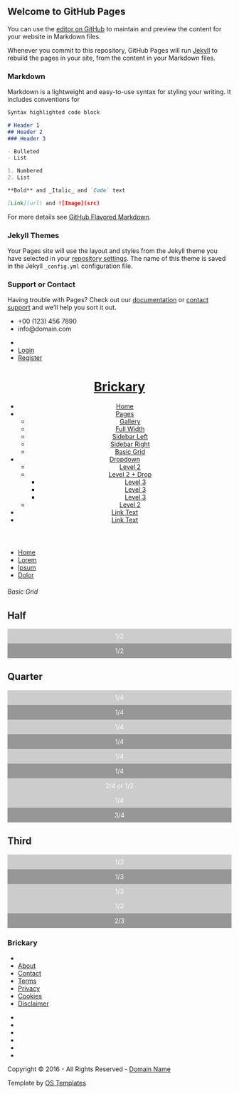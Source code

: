 ## Welcome to GitHub Pages

You can use the [editor on GitHub](https://github.com/carakhan15/doing-things/edit/master/index.md) to maintain and preview the content for your website in Markdown files.

Whenever you commit to this repository, GitHub Pages will run [Jekyll](https://jekyllrb.com/) to rebuild the pages in your site, from the content in your Markdown files.

### Markdown

Markdown is a lightweight and easy-to-use syntax for styling your writing. It includes conventions for

```markdown
Syntax highlighted code block

# Header 1
## Header 2
### Header 3

- Bulleted
- List

1. Numbered
2. List

**Bold** and _Italic_ and `Code` text

[Link](url) and ![Image](src)
```

For more details see [GitHub Flavored Markdown](https://guides.github.com/features/mastering-markdown/).

### Jekyll Themes

Your Pages site will use the layout and styles from the Jekyll theme you have selected in your [repository settings](https://github.com/carakhan15/doing-things/settings). The name of this theme is saved in the Jekyll `_config.yml` configuration file.

### Support or Contact

Having trouble with Pages? Check out our [documentation](https://help.github.com/categories/github-pages-basics/) or [contact support](https://github.com/contact) and we’ll help you sort it out.

<!DOCTYPE html>
<!--
Template Name: Brickary
Author: <a href="http://www.os-templates.com/">OS Templates</a>
Author URI: http://www.os-templates.com/
Licence: Free to use under our free template licence terms
Licence URI: http://www.os-templates.com/template-terms
-->
<html>
<head>
<title>Brickary | Pages | Basic Grid</title>
<meta charset="utf-8">
<meta name="viewport" content="width=device-width, initial-scale=1.0, maximum-scale=1.0, user-scalable=no">
<link href="../layout/styles/layout.css" rel="stylesheet" type="text/css" media="all">
<style type="text/css">
/* DEMO ONLY */
.container .demo{text-align:center;}
.container .demo div{padding:8px 0;}
.container .demo div:nth-child(odd){color:#FFFFFF; background:#CCCCCC;}
.container .demo div:nth-child(even){color:#FFFFFF; background:#979797;}
@media screen and (max-width:900px){.container .demo div{margin-bottom:0;}}
/* DEMO ONLY */
</style>
</head>
<body id="top">
<!-- ################################################################################################ -->
<!-- ################################################################################################ -->
<!-- ################################################################################################ -->
<div class="wrapper row0">
  <div id="topbar" class="hoc clear"> 
    <!-- ################################################################################################ -->
    <div class="fl_left">
      <ul>
        <li><i class="fa fa-phone"></i> +00 (123) 456 7890</li>
        <li><i class="fa fa-envelope-o"></i> info@domain.com</li>
      </ul>
    </div>
    <div class="fl_right">
      <ul>
        <li><a href="../index.html"><i class="fa fa-lg fa-home"></i></a></li>
        <li><a href="#">Login</a></li>
        <li><a href="#">Register</a></li>
      </ul>
    </div>
    <!-- ################################################################################################ -->
  </div>
</div>
<!-- ################################################################################################ -->
<!-- ################################################################################################ -->
<!-- ################################################################################################ -->
<!-- Top Background Image Wrapper -->
<div class="bgded overlay" style="background-image:url('../images/demo/backgrounds/01.png');"> 
  <!-- ################################################################################################ -->
  <div class="wrapper row1">
    <header id="header" class="hoc clear"> 
      <!-- ################################################################################################ -->
      <div id="logo" class="fl_left">
        <h1><a href="../index.html">Brickary</a></h1>
      </div>
      <nav id="mainav" class="fl_right">
        <ul class="clear">
          <li><a href="../index.html">Home</a></li>
          <li class="active"><a class="drop" href="#">Pages</a>
            <ul>
              <li><a href="gallery.html">Gallery</a></li>
              <li><a href="full-width.html">Full Width</a></li>
              <li><a href="sidebar-left.html">Sidebar Left</a></li>
              <li><a href="sidebar-right.html">Sidebar Right</a></li>
              <li class="active"><a href="basic-grid.html">Basic Grid</a></li>
            </ul>
          </li>
          <li><a class="drop" href="#">Dropdown</a>
            <ul>
              <li><a href="#">Level 2</a></li>
              <li><a class="drop" href="#">Level 2 + Drop</a>
                <ul>
                  <li><a href="#">Level 3</a></li>
                  <li><a href="#">Level 3</a></li>
                  <li><a href="#">Level 3</a></li>
                </ul>
              </li>
              <li><a href="#">Level 2</a></li>
            </ul>
          </li>
          <li><a href="#">Link Text</a></li>
          <li><a href="#">Link Text</a></li>
        </ul>
      </nav>
      <!-- ################################################################################################ -->
    </header>
  </div>
  <!-- ################################################################################################ -->
  <!-- ################################################################################################ -->
  <!-- ################################################################################################ -->
  <section id="breadcrumb" class="hoc clear"> 
    <!-- ################################################################################################ -->
    <ul>
      <li><a href="#">Home</a></li>
      <li><a href="#">Lorem</a></li>
      <li><a href="#">Ipsum</a></li>
      <li><a href="#">Dolor</a></li>
    </ul>
    <!-- ################################################################################################ -->
    <h6 class="heading">Basic Grid</h6>
    <!-- ################################################################################################ -->
  </section>
  <!-- ################################################################################################ -->
</div>
<!-- End Top Background Image Wrapper -->
<!-- ################################################################################################ -->
<!-- ################################################################################################ -->
<!-- ################################################################################################ -->
<div class="wrapper row3">
  <main class="hoc container clear"> 
    <!-- main body -->
    <!-- ################################################################################################ -->
    <div class="content"> 
      <!-- ################################################################################################ -->
      <h2>Half</h2>
      <!-- ################################################################################################ -->
      <div class="group btmspace-50 demo">
        <div class="one_half first">1/2</div>
        <div class="one_half">1/2</div>
      </div>
      <!-- ################################################################################################ -->
      <h2>Quarter</h2>
      <!-- ################################################################################################ -->
      <div class="group btmspace-50 demo">
        <div class="one_quarter first">1/4</div>
        <div class="one_quarter">1/4</div>
        <div class="one_quarter">1/4</div>
        <div class="one_quarter">1/4</div>
      </div>
      <div class="group btmspace-50 demo">
        <div class="one_quarter first">1/4</div>
        <div class="one_quarter">1/4</div>
        <div class="two_quarter">2/4 or 1/2</div>
      </div>
      <div class="group btmspace-50 demo">
        <div class="one_quarter first">1/4</div>
        <div class="three_quarter">3/4</div>
      </div>
      <!-- ################################################################################################ -->
      <h2>Third</h2>
      <!-- ################################################################################################ -->
      <div class="group btmspace-50 demo">
        <div class="one_third first">1/3</div>
        <div class="one_third">1/3</div>
        <div class="one_third">1/3</div>
      </div>
      <div class="group demo">
        <div class="one_third first">1/3</div>
        <div class="two_third">2/3</div>
      </div>
      <!-- ################################################################################################ -->
    </div>
    <!-- ################################################################################################ -->
    <!-- / main body -->
    <div class="clear"></div>
  </main>
</div>
<!-- ################################################################################################ -->
<!-- ################################################################################################ -->
<!-- ################################################################################################ -->
<div class="wrapper row4 bgded overlay" style="background-image:url('../images/demo/backgrounds/03.png');">
  <footer id="footer" class="hoc clear"> 
    <!-- ################################################################################################ -->
    <h3 class="heading">Brickary</h3>
    <nav>
      <ul class="nospace inline pushright uppercase">
        <li><a href="../index.html"><i class="fa fa-lg fa-home"></i></a></li>
        <li><a href="#">About</a></li>
        <li><a href="#">Contact</a></li>
        <li><a href="#">Terms</a></li>
        <li><a href="#">Privacy</a></li>
        <li><a href="#">Cookies</a></li>
        <li><a href="#">Disclaimer</a></li>
      </ul>
    </nav>
    <ul class="faico clear">
      <li><a class="faicon-facebook" href="#"><i class="fa fa-facebook"></i></a></li>
      <li><a class="faicon-twitter" href="#"><i class="fa fa-twitter"></i></a></li>
      <li><a class="faicon-dribble" href="#"><i class="fa fa-dribbble"></i></a></li>
      <li><a class="faicon-linkedin" href="#"><i class="fa fa-linkedin"></i></a></li>
      <li><a class="faicon-google-plus" href="#"><i class="fa fa-google-plus"></i></a></li>
      <li><a class="faicon-vk" href="#"><i class="fa fa-vk"></i></a></li>
    </ul>
    <!-- ################################################################################################ -->
  </footer>
</div>
<!-- ################################################################################################ -->
<!-- ################################################################################################ -->
<!-- ################################################################################################ -->
<div class="wrapper row5">
  <div id="copyright" class="hoc clear"> 
    <!-- ################################################################################################ -->
    <p class="fl_left">Copyright &copy; 2016 - All Rights Reserved - <a href="#">Domain Name</a></p>
    <p class="fl_right">Template by <a target="_blank" href="http://www.os-templates.com/" title="Free Website Templates">OS Templates</a></p>
    <!-- ################################################################################################ -->
  </div>
</div>
<!-- ################################################################################################ -->
<!-- ################################################################################################ -->
<!-- ################################################################################################ -->
<a id="backtotop" href="#top"><i class="fa fa-chevron-up"></i></a>
<!-- JAVASCRIPTS -->
<script src="../layout/scripts/jquery.min.js"></script>
<script src="../layout/scripts/jquery.backtotop.js"></script>
<script src="../layout/scripts/jquery.mobilemenu.js"></script>
</body>
</html>
